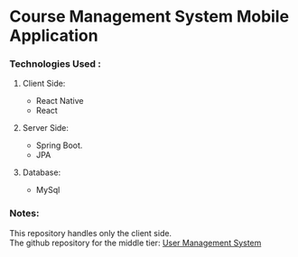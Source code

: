# Course Management System Mobile Application

### Technologies Used :

1. Client Side:
   * React Native
   * React

2. Server Side:
   * Spring Boot.
   * JPA

3. Database:
   * MySql
   
   
   
### Notes:
This repository handles only the client side.<br>
The github repository for the middle tier: [User Management System](https://github.com/rastogi-s/User-Management-WebDev)
   

  
 
